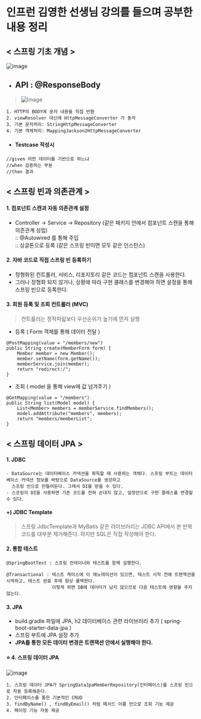         
# 인프런 김영한 선생님 강의를 들으며 공부한 내용 정리 

## < 스프링 기초 개념 >        
![image](https://user-images.githubusercontent.com/60590737/155117646-75dd041b-94f0-4f9d-a92d-48de7fe8fd9b.png)
      
- ## API : @ResponseBody 
> ![image](https://user-images.githubusercontent.com/60590737/155117760-9d7ee4d5-5a8f-4602-92c8-e7126824f08e.png)

```
1. HTTP의 BODY에 문자 내용을 직접 반환
2. viewResolver 대신에 HttpMessageConverter 가 동작
3. 기본 문자처리: StringHttpMessageConverter
4. 기본 객체처리: MappingJackson2HttpMessageConverter
```

- #### Testcase 작성시
```
//given 어떤 데이터를 기반으로 하느냐
//when 검증하는 부분
//then 결과 
```

## < 스프링 빈과 의존관계 >        
#### 1. 컴포넌트 스캔과 자동 의존관계 설정        
- Controller -> Service -> Repository (같은 패키지 안에서 컴포넌트 스캔을 통해 의존관계 성립)      
:: @Autowired 를 통해 주입      
:: 싱글톤으로 등록 (같은 스프링 빈이면 모두 같은 인스턴스)

#### 2. 자바 코드로 직접 스프링 빈 등록하기    
- 정형화된 컨트롤러, 서비스, 리포지토리 같은 코드는 컴포넌트 스캔을 사용한다.     
- 그러나 정형화 되지 않거나, 상황에 따라 구현 클래스를 변경해야 하면 설정을 통해 스프링 빈으로 등록한다. 

#### 3. 회원 등록 및 조회 컨트롤러 (MVC)     
> 컨트롤러는 정적파읿보다 우선순위가 높기에 먼저 실행 

- 등록 ( Form 객체를 통해 데이터 전달 ) 
```
@PostMapping(value = "/members/new")
public String create(MemberForm form) {
    Member member = new Member();
    member.setName(form.getName());
    memberService.join(member);
    return "redirect:/";
}
```

- 조회 ( model 을 통해 view에 값 넘겨주기 ) 
```
@GetMapping(value = "/members")
public String list(Model model) {
    List<Member> members = memberService.findMembers();
    model.addAttribute("members", members);
    return "members/memberList";
}
```

## < 스프링 데이터 JPA > 

#### 1. JDBC
```
- DataSource는 데이터베이스 커넥션을 획득할 때 사용하는 객체다. 스프링 부트는 데이터베이스 커넥션 정보를 바탕으로 DataSource를 생성하고    
  스프링 빈으로 만들어둔다. 그래서 DI를 받을 수 있다.          
- 스프링의 DI을 사용하면 기존 코드를 전혀 손대지 않고, 설정만으로 구현 클래스를 변경할 수 있다.
```
#### +) JDBC Template 
> 스프링 JdbcTemplate과 MyBatis 같은 라이브러리는 JDBC API에서 본 반복 코드를 대부분 제거해준다. 하지만 SQL은 직접 작성해야 한다.

#### 2. 통합 테스트
```
@SpringBootTest : 스프링 컨테이너와 테스트를 함께 실행한다.     

@Transactional : 테스트 케이스에 이 애노테이션이 있으면, 테스트 시작 전에 트랜잭션을 시작하고, 테스트 완료 후에 항상 롤백한다.     
                 이렇게 하면 DB에 데이터가 남지 않으므로 다음 테스트에 영향을 주지 않는다.
```

#### 3. JPA
- build.gradle 파일에 JPA, h2 데이터베이스 관련 라이브러리 추가 ( spring-boot-starter-data-jpa )
- 스프링 부트에 JPA 설정 추가
- **JPA를 통한 모든 데이터 변경은 트랜잭션 안에서 실행해야 한다.**


#### ⭐️ 4. 스프링 데이터 JPA

![image](https://user-images.githubusercontent.com/60590737/155499192-74e05834-5293-431f-a586-2aaf74802686.png)

```
1. 스프링 데이터 JPA가 SpringDataJpaMemberRepository(인터페이스)를 스프링 빈으로 자동 등록해준다.
2. 인터페이스를 통한 기본적인 CRUD
3. findByName() , findByEmail() 처럼 메서드 이름 만으로 조회 기능 제공 
4. 페이징 기능 자동 제공
```
